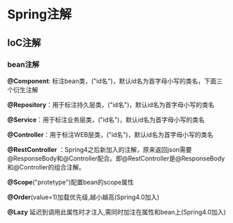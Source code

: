 # Spring注解

## IoC注解

### bean注解

**@Component**: 标注bean类，("id名")，默认id名为首字母小写的类名，下面三个衍生注解

**@Repository**：用于标注持久层类，("id名")，默认id名为首字母小写的类名

**@Service**：用于标注业务层类，("id名")，默认id名为首字母小写的类名

**@Controller**：用于标注WEB层类，("id名")，默认id名为首字母小写的类名

**@RestController** ：Spring4之后新加入的注解，原来返回json需要@ResponseBody和@Controller配合。即@RestController是@ResponseBody和@Controller的组合注解。

**@Scope**("protetype")配置bean的scope属性

**@Order**(value=1)加载优先级,越小越高(Spring4.0加入)

**@Lazy** 延迟到调用此属性时才注入,需同时加注在属性和bean上(Spring4.0加入)


